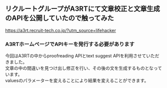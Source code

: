 ## リクルートグループがA3RTにて文章校正と文章生成のAPIを公開していたので触ってみた
https://a3rt.recruit-tech.co.jp/?utm_source=lifehacker
### A3RTホームページでAPIキーを発行する必要があります
今回はA3RTの中からproofreading APIとtext suggest APIを利用させていただきました。<br>
文章の中の間違いを見つけ出し修正を行い、その後の文を生成するものとなっています。<br>
valuesのパラメーターを変えることにより結果を変えることができます。<br>

